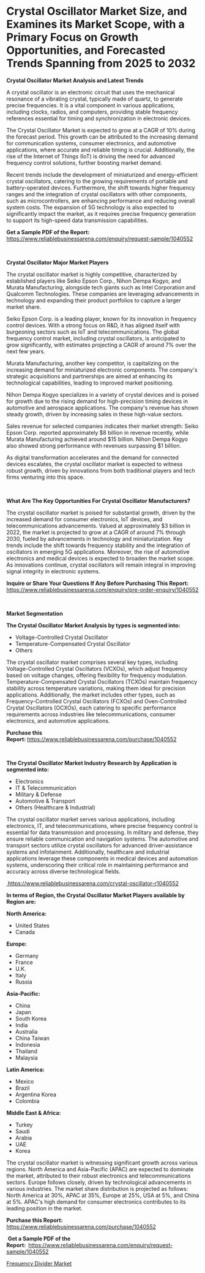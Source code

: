 <p><h1>Crystal Oscillator Market Size, and Examines its Market Scope, with a Primary Focus on Growth Opportunities, and Forecasted Trends Spanning from 2025 to 2032</h1></p><p><strong>Crystal Oscillator Market Analysis and Latest Trends</strong></p>
<p><p>A crystal oscillator is an electronic circuit that uses the mechanical resonance of a vibrating crystal, typically made of quartz, to generate precise frequencies. It is a vital component in various applications, including clocks, radios, and computers, providing stable frequency references essential for timing and synchronization in electronic devices.</p><p>The Crystal Oscillator Market is expected to grow at a CAGR of 10% during the forecast period. This growth can be attributed to the increasing demand for communication systems, consumer electronics, and automotive applications, where accurate and reliable timing is crucial. Additionally, the rise of the Internet of Things (IoT) is driving the need for advanced frequency control solutions, further boosting market demand. </p><p>Recent trends include the development of miniaturized and energy-efficient crystal oscillators, catering to the growing requirements of portable and battery-operated devices. Furthermore, the shift towards higher frequency ranges and the integration of crystal oscillators with other components, such as microcontrollers, are enhancing performance and reducing overall system costs. The expansion of 5G technology is also expected to significantly impact the market, as it requires precise frequency generation to support its high-speed data transmission capabilities.</p></p>
<p><strong>Get a Sample PDF of the Report:&nbsp;</strong> <a href="https://www.reliablebusinessarena.com/enquiry/request-sample/1040552?utm_campaign=2747&utm_medium=2&utm_source=Github&utm_content=ia&utm_term=02032025&utm_id=crystal-oscillator">https://www.reliablebusinessarena.com/enquiry/request-sample/1040552</a></p>
<p>&nbsp;</p>
<p><strong>Crystal Oscillator Major Market Players</strong></p>
<p><p>The crystal oscillator market is highly competitive, characterized by established players like Seiko Epson Corp., Nihon Dempa Kogyo, and Murata Manufacturing, alongside tech giants such as Intel Corporation and Qualcomm Technologies. These companies are leveraging advancements in technology and expanding their product portfolios to capture a larger market share.</p><p>Seiko Epson Corp. is a leading player, known for its innovation in frequency control devices. With a strong focus on R&D, it has aligned itself with burgeoning sectors such as IoT and telecommunications. The global frequency control market, including crystal oscillators, is anticipated to grow significantly, with estimates projecting a CAGR of around 7% over the next few years.</p><p>Murata Manufacturing, another key competitor, is capitalizing on the increasing demand for miniaturized electronic components. The company's strategic acquisitions and partnerships are aimed at enhancing its technological capabilities, leading to improved market positioning.</p><p>Nihon Dempa Kogyo specializes in a variety of crystal devices and is poised for growth due to the rising demand for high-precision timing devices in automotive and aerospace applications. The company's revenue has shown steady growth, driven by increasing sales in these high-value sectors.</p><p>Sales revenue for selected companies indicates their market strength: Seiko Epson Corp. reported approximately $8 billion in revenue recently, while Murata Manufacturing achieved around $15 billion. Nihon Dempa Kogyo also showed strong performance with revenues surpassing $1 billion.</p><p>As digital transformation accelerates and the demand for connected devices escalates, the crystal oscillator market is expected to witness robust growth, driven by innovations from both traditional players and tech firms venturing into this space.</p></p>
<p>&nbsp;</p>
<p><strong>What Are The Key Opportunities For Crystal Oscillator Manufacturers?</strong></p>
<p><p>The crystal oscillator market is poised for substantial growth, driven by the increased demand for consumer electronics, IoT devices, and telecommunications advancements. Valued at approximately $3 billion in 2022, the market is projected to grow at a CAGR of around 7% through 2030, fueled by advancements in technology and miniaturization. Key trends include the shift towards frequency stability and the integration of oscillators in emerging 5G applications. Moreover, the rise of automotive electronics and medical devices is expected to broaden the market scope. As innovations continue, crystal oscillators will remain integral in improving signal integrity in electronic systems.</p></p>
<p><strong>Inquire or Share Your Questions If Any Before Purchasing This Report:</strong> <a href="https://www.reliablebusinessarena.com/enquiry/pre-order-enquiry/1040552?utm_campaign=2747&utm_medium=2&utm_source=Github&utm_content=ia&utm_term=02032025&utm_id=crystal-oscillator">https://www.reliablebusinessarena.com/enquiry/pre-order-enquiry/1040552</a></p>
<p>&nbsp;</p>
<p><strong>Market Segmentation</strong></p>
<p><strong>The Crystal Oscillator Market Analysis by types is segmented into:</strong></p>
<p><ul><li>Voltage-Controlled Crystal Oscillator</li><li>Temperature-Compensated Crystal Oscillator</li><li>Others</li></ul></p>
<p><p>The crystal oscillator market comprises several key types, including Voltage-Controlled Crystal Oscillators (VCXOs), which adjust frequency based on voltage changes, offering flexibility for frequency modulation. Temperature-Compensated Crystal Oscillators (TCXOs) maintain frequency stability across temperature variations, making them ideal for precision applications. Additionally, the market includes other types, such as Frequency-Controlled Crystal Oscillators (FCXOs) and Oven-Controlled Crystal Oscillators (OCXOs), each catering to specific performance requirements across industries like telecommunications, consumer electronics, and automotive applications.</p></p>
<p><strong>Purchase this Report:&nbsp;</strong><a href="https://www.reliablebusinessarena.com/purchase/1040552?utm_campaign=2747&utm_medium=2&utm_source=Github&utm_content=ia&utm_term=02032025&utm_id=crystal-oscillator">https://www.reliablebusinessarena.com/purchase/1040552</a></p>
<p>&nbsp;</p>
<p><strong>The Crystal Oscillator Market Industry Research by Application is segmented into:</strong></p>
<p><ul><li>Electronics</li><li>IT & Telecommunication</li><li>Military & Defense</li><li>Automotive & Transport</li><li>Others (Healthcare & Industrial)</li></ul></p>
<p><p>The crystal oscillator market serves various applications, including electronics, IT, and telecommunications, where precise frequency control is essential for data transmission and processing. In military and defense, they ensure reliable communication and navigation systems. The automotive and transport sectors utilize crystal oscillators for advanced driver-assistance systems and infotainment. Additionally, healthcare and industrial applications leverage these components in medical devices and automation systems, underscoring their critical role in maintaining performance and accuracy across diverse technological fields.</p></p>
<p><a href="https://www.reliablebusinessarena.com/crystal-oscillator-r1040552?utm_campaign=2747&utm_medium=2&utm_source=Github&utm_content=ia&utm_term=02032025&utm_id=crystal-oscillator">&nbsp;https://www.reliablebusinessarena.com/crystal-oscillator-r1040552</a></p>
<p><strong>In terms of Region, the Crystal Oscillator Market Players available by Region are:</strong></p>
<p>
    <p> <strong> North America: </strong>
        <ul>
            <li>United States</li>
            <li>Canada</li>
        </ul>
        </p> 
    <p> <strong> Europe: </strong>
        <ul>
            <li>Germany</li>
            <li>France</li>
            <li>U.K.</li>
            <li>Italy</li>
            <li>Russia</li>
        </ul>
        </p> 
    <p> <strong> Asia-Pacific: </strong>
        <ul>
            <li>China</li>
            <li>Japan</li>
            <li>South Korea</li>
            <li>India</li>
            <li>Australia</li>
            <li>China Taiwan</li>
            <li>Indonesia</li>
            <li>Thailand</li>
            <li>Malaysia</li>
        </ul>
        </p> 
    <p> <strong> Latin America: </strong>
        <ul>
            <li>Mexico</li>
            <li>Brazil</li>
            <li>Argentina Korea</li>
            <li>Colombia</li>
        </ul>
        </p> 
    <p> <strong> Middle East & Africa: </strong>
        <ul>
            <li>Turkey</li>
            <li>Saudi</li>
            <li>Arabia</li>
            <li>UAE</li>
            <li>Korea</li>
        </ul>
    </p>
    </p>
<p><p>The crystal oscillator market is witnessing significant growth across various regions. North America and Asia-Pacific (APAC) are expected to dominate the market, attributed to their robust electronics and telecommunications sectors. Europe follows closely, driven by technological advancements in various industries. The market share distribution is projected as follows: North America at 30%, APAC at 35%, Europe at 25%, USA at 5%, and China at 5%. APAC's high demand for consumer electronics contributes to its leading position in the market.</p></p>
<p><strong>Purchase this Report: </strong><a href="https://www.reliablebusinessarena.com/purchase/1040552?utm_campaign=2747&utm_medium=2&utm_source=Github&utm_content=ia&utm_term=02032025&utm_id=crystal-oscillator">https://www.reliablebusinessarena.com/purchase/1040552</a></p>
<p>&nbsp;<strong>Get a Sample PDF of the Report:&nbsp;&nbsp;</strong><a href="https://www.reliablebusinessarena.com/enquiry/request-sample/1040552?utm_campaign=2747&utm_medium=2&utm_source=Github&utm_content=ia&utm_term=02032025&utm_id=crystal-oscillator">https://www.reliablebusinessarena.com/enquiry/request-sample/1040552</a></p>
<p><strong></strong></p>
<p><p><a href="https://github.com/ajayanhaizan/Market-Research-Report-List-1/blob/main/frequency-divider-market.md?utm_campaign=2747&utm_medium=2&utm_source=Github&utm_content=ia&utm_term=02032025&utm_id=crystal-oscillator">Frequency Divider Market</a></p></p>